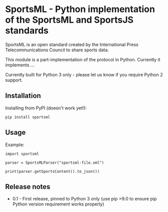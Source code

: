 # SportsML - Python implementation of the SportsML and SportsJS standards

SportsML is an open standard created by the International Press
Telecommunications Council to share sports data.

This module is a part-implementation of the protocol in Python. Currently it
implements ...

Currently built for Python 3 only - please let us know if you require Python 2
support.

## Installation

Installing from PyPI (doesn't work yet!):

    pip install sportsml

## Usage

Example:

    import sportsml

    parser = SportsMLParser("sportsml-file.xml")

    print(parser.getSportsContent().to_json())


## Release notes

* 0.1 - First release, pinned to Python 3 only (use pip >9.0 to ensure pip Python version requirement works properly)
